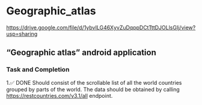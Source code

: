# Geographic_atlas

https://drive.google.com/file/d/1ybvILG46XyvZuDqppDCtTttDJOLlsGIj/view?usp=sharing

## “Geographic atlas” android application
### Task and Completion
1.✅ DONE  Should consist of the scrollable list of all the world countries grouped by parts of the
world. The data should be obtained by calling https://restcountries.com/v3.1/all
endpoint. 
